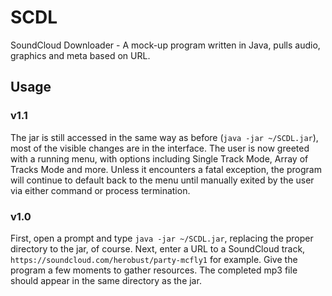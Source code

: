 # SCDL
SoundCloud Downloader - A mock-up program written in Java, pulls audio, graphics and meta based on URL.

## Usage

### v1.1

The jar is still accessed in the same way as before (`java -jar ~/SCDL.jar`), most of the visible changes are in the interface.
The user is now greeted with a running menu, with options including Single Track Mode, Array of Tracks Mode and more. 
Unless it encounters a fatal exception, the program will continue to default back to the menu until manually exited by the user via either command or process termination.

### v1.0

First, open a prompt and type `java -jar ~/SCDL.jar`, replacing the proper directory to the jar, of course.
Next, enter a URL to a SoundCloud track, `https://soundcloud.com/herobust/party-mcfly1` for example.
Give the program a few moments to gather resources. The completed mp3 file should appear in the same directory as the jar.

